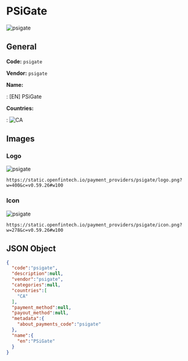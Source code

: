
# PSiGate 
![psigate](https://static.openfintech.io/payment_providers/psigate/logo.png?w=400&c=v0.59.26#w100)  

## General 
 
**Code:** `psigate` 
 
**Vendor:** `psigate` 
 
**Name:** 
 
:	[EN] PSiGate 
 
 
**Countries:** 
 
:	![CA](https://cdnjs.cloudflare.com/ajax/libs/flag-icon-css/3.3.0/flags/4x3/ca.svg#w24)  

## Images 

### Logo 
 
![psigate](https://static.openfintech.io/payment_providers/psigate/logo.png?w=400&c=v0.59.26#w100)  

```
https://static.openfintech.io/payment_providers/psigate/logo.png?w=400&c=v0.59.26#w100
```  

### Icon 
 
![psigate](https://static.openfintech.io/payment_providers/psigate/icon.png?w=278&c=v0.59.26#w100)  

```
https://static.openfintech.io/payment_providers/psigate/icon.png?w=278&c=v0.59.26#w100
```  

## JSON Object 

```json
{
  "code":"psigate",
  "description":null,
  "vendor":"psigate",
  "categories":null,
  "countries":[
    "CA"
  ],
  "payment_method":null,
  "payout_method":null,
  "metadata":{
    "about_payments_code":"psigate"
  },
  "name":{
    "en":"PSiGate"
  }
}
```  
